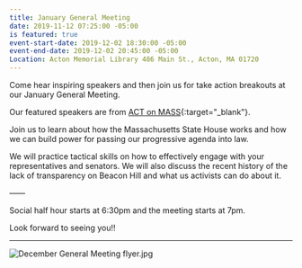 ```yaml
---
title: January General Meeting
date: 2019-11-12 07:25:00 -05:00
is featured: true
event-start-date: 2019-12-02 18:30:00 -05:00
event-end-date: 2019-12-02 20:45:00 -05:00
Location: Acton Memorial Library 486 Main St., Acton, MA 01720
---
```



Come hear inspiring speakers and then join us for take action breakouts at our January General Meeting.  

Our featured speakers are from [ACT on MASS](https://actonmass.org){:target="_blank"}. 

Join us to learn about how the Massachusetts State House works and how we can build power for passing our progressive agenda into law. 

We will practice tactical skills on how to effectively engage with your representatives and senators. We will also discuss the recent history of the lack of transparency on Beacon Hill and what us activists can do about it. 

——

Social half hour starts at 6:30pm and the meeting starts at 7pm.

Look forward to seeing you!!

---

![December General Meeting flyer.jpg](/uploads/December%20General%20Meeting%20flyer.jpg)